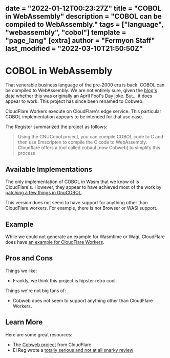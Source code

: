 date = "2022-01-12T00:23:27Z"
title = "COBOL in WebAssembly"
description = "COBOL can be compiled to WebAssembly."
tags = ["language", "webassembly", "cobol"]
template = "page_lang"
[extra]
author = "Fermyon Staff"
last_modified = "2022-03-10T21:50:50Z"
---
# COBOL in WebAssembly

That venerable business language of the pre-2000 era is back. COBOL can be compiled to WebAssembly. We are not entirely sure, given the [blog's date](https://blog.cloudflare.com/cloudflare-workers-now-support-cobol/) whether this was originally an April Fool's Day joke. But... it does appear to work. This project has since been renamed to Cobweb.

CloudFlare Workers execute on CloudFlare's edge service. This particular COBOL implementation appears to be intended for that use case.

The Register summarized the project as follows:

> Using the GNUCobol project, you can compile COBOL code to C and then use Emscripten to compile the C code to WebAssembly. Cloudflare offers a tool called cobaul [now Cobweb] to simplify this process

## Available Implementations

The only implementation of COBOL in Wasm that we know of is CloudFlare's. However, they appear to have achieved most of the work by [patching a few things in GnuCOBOL](https://github.com/cloudflare/cobweb/tree/master/deps).

This version does not seem to have support for anything other than CloudFlare workers. For example, there is not Browser or WASI support.

## Example

While we could not generate an example for Wasmtime or Wagi, CloudFlare does have [an example for CloudFlare Workers](https://github.com/cloudflare/cobweb/tree/master/example).

## Pros and Cons

Things we like:
- Frankly, we think this project is hipster retro cool.

Things we're not big fans of:
- Cobweb does not seem to support anything other than CloudFlare Workers.

## Learn More

Here are some great resources:

- The [Cobweb project](https://github.com/cloudflare/cobweb) from CloudFlare
- El Reg wrote a [totally serious and not at all snarky review](https://www.theregister.com/2020/04/16/cloudflare_cobol/)